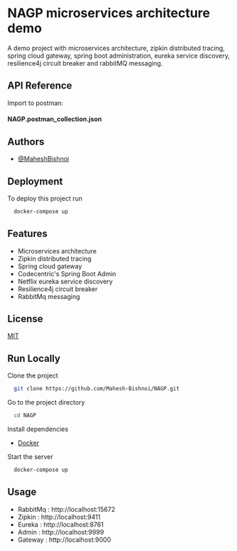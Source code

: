 
# NAGP microservices architecture demo

A demo project with microservices architecture, zipkin distributed tracing, spring cloud gateway, spring boot administration, eureka service discovery,  resilience4j circuit breaker and rabbitMQ messaging.


## API Reference
Import to postman:
#### NAGP.postman_collection.json


## Authors

- [@MaheshBishnoi](https://www.github.com/Mahesh-Bishnoi)


## Deployment

To deploy this project run

```bash
  docker-compose up
```


## Features

- Microservices architecture
- Zipkin distributed tracing
- Spring cloud gateway
- Codecentric's Spring Boot Admin
- Netflix eureka service discovery
- Resilience4j circuit breaker
- RabbitMq messaging

## License

[MIT](https://choosealicense.com/licenses/mit/)


## Run Locally

Clone the project

```bash
  git clone https://github.com/Mahesh-Bishnoi/NAGP.git
```

Go to the project directory

```bash
  cd NAGP
```

Install dependencies


  - [Docker](https://docs.docker.com/desktop/#download-and-install)


Start the server

```bash
  docker-compose up
```


## Usage
- RabbitMq : http://localhost:15672
- Zipkin : http://localhost:9411
- Eureka : http://localhost:8761
- Admin : http://localhost:9999
- Gateway : http://localhost:9000


